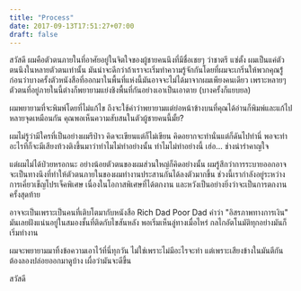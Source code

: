 ```yaml
---
title: "Process"
date: 2017-09-13T17:51:27+07:00
draft: false
---
```


สวัสดี ผมคือตัวตนภายในที่อาศัยอยู่ในจิตใจของผู้ชายคนนึงที่มีชื่อเชยๆ ว่าชาตรี แซ่ตั้ง ผมเป็นแค่ตัวตนนึงในหลายตัวตนเท่านั้น มันน่าจะดีกว่าถ้าเราจะเริ่มทำความรู้จักกันโดยที่ผมจะเกริ่นให้พวกคุณรู่้ก่อนว่าบางครั้งตัวหนังสือที่ออกมาในพื้นที่แห่งนี้มันอาจจะไม่ได้มาจากผมเพียงคนเดียว เพราะหลายๆ ตัวตนที่อยู่ภายในนี้ต่างก็พยายามแย่งชิงพื้นที่กันอย่างเอาเป็นเอาตาย (บางครั้งก็แยบยล) 

ผมพยายามที่จะพิมพ์โดยที่ไม่แก้ไข ถึงจะใช้คำว่าพยายามแต่ย่อหน้าข้างบนที่คุณได้อ่านก็พิมพ์และแก้ไปหลายจุดเหมือนกัน คุณพอเห็นความสับสนในตัวผู้ชายคนนี้มั้ย?

ผมไม่รู้ว่ามีใครที่เป็นอย่างผมรึป่าว คิดจะเขียนแต่ก็ไม่เขียน คิดอยากจะทำนั่นแต่ก็ดันไปทำนี่ พอจะทำอะไรทีก็จะมีเสียงท้วงติงขึ้นมาว่าทำไมไม่ทำอย่างนั้น ทำไมไม่ทำอย่างนี้ เฮ่อ... ช่างน่ารำคาญใจ

แต่ผมไม่ได้ป่วยหรอกนะ อย่างน้อยตัวตนของผมส่วนใหญ่ก็คิดอย่างนั้น ผมรู้สึกว่าการระบายออกอาจจะเป็นทางนึงที่ทำให้ตัวตนภายในของผมทำงานประสานกันได้ลงตัวมากขึ้น ช่วงนี้เรากำลังอยู่ระหว่างการเคี่ยวเข็ญโปรเจ็คพิเศษ เนื่องในโอกาสพิเศษที่ได้ตกงาน และหวังเป็นอย่างยิ่งว่าจะเป็นการตกงานครั้งสุดท้าย

อาจจะเป็นเพราะเป็นคนที่เติบโตมากับหนังสือ Rich Dad Poor Dad คำว่า "อิสรภาพทางการเงิน" มันเลยฝังแน่นอยู่ในสมองชั้นที่ติดกับไขสันหลัง พอเริ่มเห็นลู่ทางเมื่อไหร่ กลไกอัตโนมัติทุกอย่างมันก็เริ่มทำงาน

ผมจะพยายามมาทิ้งข้อความเอาไว้ที่นี่ทุกวัน ไม่ใช่เพราะไม่มีอะไรจะทำ แต่เพราะเสียงข้างในมันตีกัน ต้องลองปล่อยออกมาดูบ้าง เผื่อว่ามันจะดีขึ้น

สวัสดี
